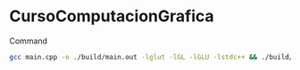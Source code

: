 # CursoComputacionGrafica

Command

```bash
gcc main.cpp -o ./build/main.out -lglut -lGL -lGLU -lstdc++ && ./build/main.out
```